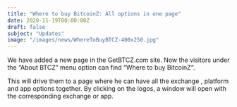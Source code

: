 ```yaml
---
title: "Where to buy BitcoinZ: All options in one page"
date: 2020-11-19T00:00:00Z
draft: false
subject: "Updates"
image: "/images/news/WhereToBuyBTCZ-400x250.jpg"
---
```


We have added a new page in the GetBTCZ.com site. Now the visitors under the “About BTCZ” menu option can find “Where to buy BitcoinZ“.

This will drive them to a page where he can have all the exchange , platform and app options together. By clicking on the logos, a window will open with the corresponding exchange or app.
